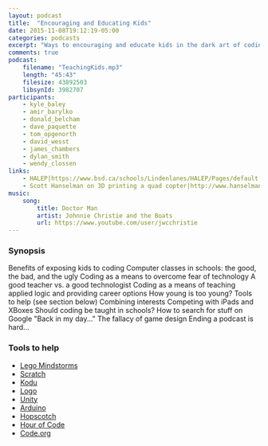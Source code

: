 ```yaml
---
layout: podcast
title:  "Encouraging and Educating Kids"
date: 2015-11-08T19:12:19-05:00
categories: podcasts
excerpt: "Ways to encouraging and educate kids in the dark art of coding. With special guest Wendy Closson"
comments: true
podcast: 
    filename: "TeachingKids.mp3"
    length: "45:43"
    filesize: 43892503
    libsynId: 3982707
participants: 
    - kyle_baley
    - amir_barylko
    - donald_belcham
    - dave_paquette
    - tom_opgenorth
    - david_wesst
    - james_chambers
    - dylan_smith
    - wendy_clossen
links:
    - HALEP|https://www.bsd.ca/schools/Lindenlanes/HALEP/Pages/default.aspx
    - Scott Hanselman on 3D printing a quad copter|http://www.hanselman.com/blog/OptimizeForTinyVictories.aspx
music:
    song:
        title: Doctor Man
        artist: Johnnie Christie and the Boats
        url: https://www.youtube.com/user/jwcchristie
---
```


### Synopsis

Benefits of exposing kids to coding
Computer classes in schools: the good, the bad, and the ugly
Coding as a means to overcome fear of technology
A good teacher vs. a good technologist
Coding as a means of teaching applied logic and providing career options
How young is too young?
Tools to help (see section below)
Combining interests
Competing with iPads and XBoxes
Should coding be taught in schools?
How to search for stuff on Google
"Back in my day..."
The fallacy of game design
Ending a podcast is hard...

### Tools to help
* [Lego Mindstorms](http://mindstorms.lego.com)
* [Scratch](https://scratch.mit.edu/)
* [Kodu](http://www.kodugamelab.com/)
* [Logo](http://turtleacademy.com/)
* [Unity](https://unity3d.com/)
* [Arduino](https://www.arduino.cc/)
* [Hopscotch](https://www.gethopscotch.com/)
* [Hour of Code](https://hourofcode.com)
* [Code.org](https://code.org)
